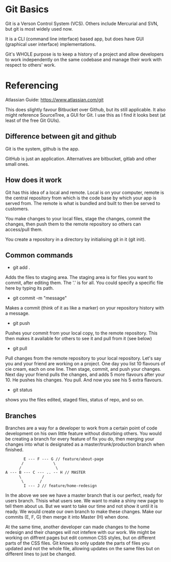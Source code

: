 # Git Basics

Git is a Verson Control System (VCS). Others include Mercurial and SVN, but git is most widely used now.

It is a CLI (command line interface) based app, but does have GUI (graphical user interface) implementations.

Git's WHOLE purpose is to keep a history of a project and allow developers to work independently on the same codebase and manage their work with respect to others' work.

# Referencing
Atlassian Guide: https://www.atlassian.com/git

This does slightly favour Bitbucket over Github, but its still applicable. It also might reference SourceTree, a GUI for Git. I use this as I find it looks best (at least of the free Git GUIs).

## Difference between git and github

Git is the system, github is the app.

GitHub is just an application. Alternatives are bitbucket, gitlab and other small ones.

## How does it work
Git has this idea of a local and remote. Local is on your computer, remote is the central repository from which is the code base by which your app is served from. The remote is what is bundled and built to then be served to customers.

You make changes to your local files, stage the changes, commit the changes, then push them to the remote repository so others can access/pull them.

You create a repository in a directory by initialising git in it (git init).

## Common commands
* git add .

Adds the files to staging area. The staging area is for files you want to commit, after editing them. The '.' is for all. You could specify a specific file here by typing its path.

* git commit -m "message"

Makes a commit (think of it as like a marker) on your repository history with a message.

* git push

Pushes your commit from your local copy, to the remote repository. This then makes it available for others to see it and pull from it (see below)

* git pull

Pull changes from the remote repository to your local repository. Let's say you and your friend are working on a project. One day you list 10 flavours of cie cream, each on one line. Then stage, commit, and push your changes. Next day your friend pulls the changes, and adds 5 more flavours after your 10. He pushes his changes. You pull. And now you see his 5 extra flavours.

* git status

shows you the files edited, staged files, status of repo, and so on.

## Branches

Branches are a way for a developer to work from a certain point of code development on his own little feature without disturbing others. You would be creating a branch for every feature of fix you do, then merging your changes into what is designated as a master/trunk/production branch when finished.

```
        E --- F --- G // feature/about-page
       /             \
      /               \
A --- B --- C --- .. -- H // MASTER
      \         /
       \       /
        I --- J // feature/home-redesign
```

In the above we see we have a master branch that is our perfect, ready for users branch. Thisis what users see. We want to make a shiny new page to tell them about us. But we want to take our time and not show it until it is ready. We would create our own branch to make these changes. Make our commits (E, F, G) then merge it into Master (H) when done.

At the same time, another developer can made changes to the home redesign and their changes will not intefere with our work. We might be working on diffrent pages but edit common CSS styles, but on different parts of the CSS files. Git knows to only update the parts of files you updated and not the whole file, allowing updates on the same files but on different lines to just be changed.
